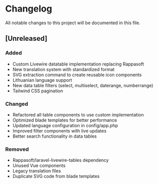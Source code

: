 # Changelog

All notable changes to this project will be documented in this file.

## [Unreleased]

### Added
- Custom Livewire datatable implementation replacing Rappasoft
- New translation system with standardized format
- SVG extraction command to create reusable icon components
- Lithuanian language support
- New data table filters (select, multiselect, daterange, numberrange)
- Tailwind CSS pagination

### Changed
- Refactored all table components to use custom implementation
- Optimized blade templates for better performance
- Updated language configuration in config/app.php
- Improved filter components with live updates
- Better search functionality in data tables

### Removed
- Rappasoft/laravel-livewire-tables dependency
- Unused Vue components
- Legacy translation files
- Duplicate SVG code from blade templates 